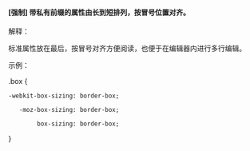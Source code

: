 #### \[强制\] 带私有前缀的属性由长到短排列，按冒号位置对齐。

解释：

标准属性放在最后，按冒号对齐方便阅读，也便于在编辑器内进行多行编辑。

示例：

.box {

    -webkit-box-sizing: border-box;

       -moz-box-sizing: border-box;

            box-sizing: border-box;

}

